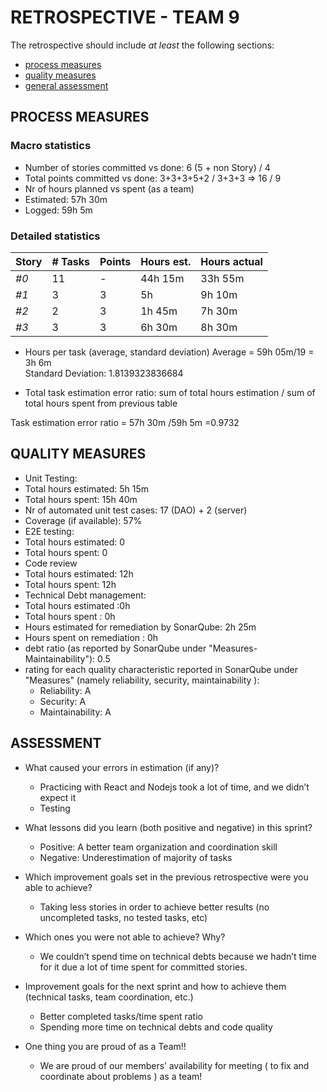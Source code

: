 RETROSPECTIVE - TEAM 9
=====================================

The retrospective should include _at least_ the following
sections:

- [process measures](#process-measures)
- [quality measures](#quality-measures)
- [general assessment](#assessment)

## PROCESS MEASURES

### Macro statistics
- Number of stories committed vs done: 6 (5 + non Story) / 4
- Total points committed vs done: 3+3+3+5+2 / 3+3+3 => 16 / 9
- Nr of hours planned vs spent (as a team)
- Estimated: 57h 30m
- Logged: 59h 5m

### Detailed statistics

| Story  | # Tasks | Points | Hours est. | Hours actual |
|--------|---------|--------|------------|--------------|
| _#0_   |    11   |    -   |  44h 15m   |   33h 55m    |
| _#1_   |    3    |    3   |    5h      |   9h 10m     |
| _#2_   |    2    |    3   |  1h 45m    |   7h 30m     |
| _#3_   |    3    |    3   |  6h 30m    |   8h 30m     |

- Hours per task (average, standard deviation)
Average = 59h 05m/19 = 3h 6m  
Standard Deviation: 1.8139323836684

- Total task estimation error ratio: sum of total hours estimation / sum of total hours spent from previous table

Task estimation error ratio = 57h 30m /59h 5m =0.9732

## QUALITY MEASURES
- Unit Testing:
 - Total hours estimated: 5h 15m
 - Total hours spent: 15h 40m
 - Nr of automated unit test cases: 17 (DAO) + 2 (server)
 - Coverage (if available): 57%
- E2E testing:
 - Total hours estimated: 0
 - Total hours spent: 0
- Code review
 - Total hours estimated: 12h
 - Total hours spent: 12h 
- Technical Debt management:
 - Total hours estimated :0h
 - Total hours spent : 0h
 - Hours estimated for remediation by SonarQube: 2h 25m
 - Hours spent on remediation : 0h
 - debt ratio (as reported by SonarQube under "Measures-Maintainability"): 0.5
 - rating for each quality characteristic reported in SonarQube under "Measures" (namely reliability, security, maintainability ):
	- Reliability: A
	- Security: A
	- Maintainability: A

## ASSESSMENT

- What caused your errors in estimation (if any)?
	- Practicing with React and Nodejs took a lot of time, and we didn’t expect it
     - Testing

- What lessons did you learn (both positive and negative) in this sprint?
	- Positive: A better team organization and coordination skill
	- Negative: Underestimation of majority of tasks

- Which improvement goals set in the previous retrospective were you able to achieve?
	- Taking less stories in order to achieve better results (no uncompleted tasks, no tested tasks, etc)

- Which ones you were not able to achieve? Why?
	- We couldn’t spend time on technical debts because we hadn’t time for it due a lot of time spent for committed stories.

- Improvement goals for the next sprint and how to achieve them (technical tasks, team coordination, etc.)
	- Better completed tasks/time spent ratio
	- Spending more time on technical debts and code quality

- One thing you are proud of as a Team!!
	- We are proud of our members’ availability for meeting ( to fix and coordinate about problems ) as a team!
